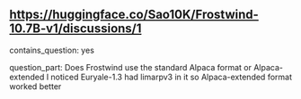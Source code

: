 ## https://huggingface.co/Sao10K/Frostwind-10.7B-v1/discussions/1

contains_question: yes

question_part: Does Frostwind use the standard Alpaca format or Alpaca-extended I noticed Euryale-1.3 had limarpv3 in it so Alpaca-extended format worked better